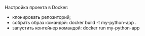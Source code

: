 Настройка проекта в Docker:
- клонировать репозиторий;
- собрать образ командой: docker build -t my-python-app .
- запустить контейнер командой: docker run my-python-app